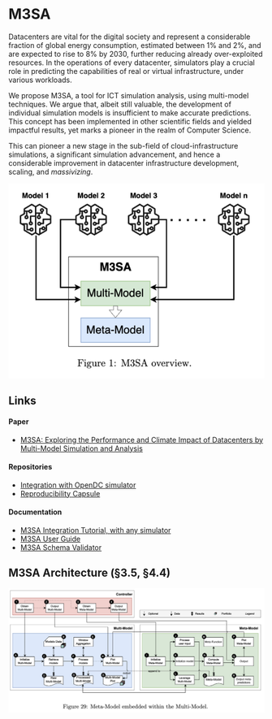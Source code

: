 # M3SA

Datacenters are vital for the digital society and represent a considerable fraction of global energy consumption,
estimated between 1\% and 2\%, and are expected to rise to 8\% by 2030, further reducing already over-exploited
resources. In the operations of every datacenter, simulators play a crucial role in predicting the capabilities of real
or virtual infrastructure, under various workloads.

We propose M3SA, a tool for ICT simulation analysis, using multi-model techniques. We argue that, albeit still valuable,
the development of individual simulation models is insufficient to make accurate predictions. This concept has been
implemented in other scientific fields and yielded impactful results, yet marks a pioneer in the realm of Computer
Science.

This can pioneer a new stage in the sub-field of cloud-infrastructure simulations, a significant simulation advancement,
and hence a considerable improvement in datacenter infrastructure development, scaling, and _massivizing_.

![m3sa-structure.png](documentation%2Ffigures%2Fm3sa-structure.png)

## Links

#### Paper

- [M3SA: Exploring the Performance and Climate Impact of Datacenters by Multi-Model Simulation and Analysis](https://www.overleaf.com/read/rsjyzqxdzmbc#ce4e16)

#### Repositories

- [Integration with OpenDC simulator](https://github.com/Radu-Nicolae/opendc-m3sa)
- [Reproducibility Capsule](https://github.com/Radu-Nicolae/m3sa-reproducibility-capsule)

#### Documentation

- [M3SA Integration Tutorial, with any simulator](documentation/M3SA-integration-tutorial.md)
- [M3SA User Guide](documentation/M3SA.md)
- [M3SA Schema Validator](documentation/M3SASchema.md)

## M3SA Architecture (§3.5, §4.4)

![m3sa-architecture.png](documentation%2Ffigures%2Fm3sa-architecture.png)
